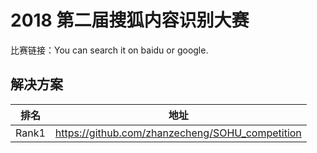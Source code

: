
# 2018 第二届搜狐内容识别大赛

比赛链接：You can search it on baidu or google.

## 解决方案
|排名|地址|
|----|----|
|Rank1|https://github.com/zhanzecheng/SOHU_competition|
